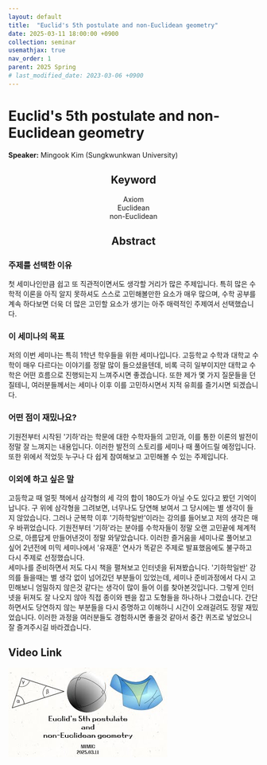 ```yaml
---
layout: default
title:  "Euclid's 5th postulate and non-Euclidean geometry"
date: 2025-03-11 18:00:00 +0900
collection: seminar
usemathjax: true
nav_order: 1
parent: 2025 Spring
# last_modified_date: 2023-03-06 +0900
---
```

# Euclid's 5th postulate and non-Euclidean geometry

**Speaker:** Mingook Kim (Sungkwunkwan University) <br>

## <center> Keyword </center>
<center>Axiom</center>
<center>Euclidean</center>
<center>non-Euclidean</center>
   
## <center> Abstract </center>

### 주제를 선택한 이유
첫 세미나인만큼 쉽고 또 직관적이면서도 생각할 거리가 많은 주제입니다. 특히 많은 수학적 이론을 아직 알지 못하셔도 스스로 고민해볼만한 요소가 매우 많으며, 수학 공부를 계속 하다보면 더욱 더 많은 고민할 요소가 생기는 아주 매력적인 주제여서 선택했습니다.  

### 이 세미나의 목표
저의 이번 세미나는 특히 1학년 학우들을 위한 세미나입니다. 고등학교 수학과 대학교 수학이 매우 다르다는 이야기를 정말 많이 들으셨을텐데, 비록 극히 일부이지만 대학교 수학은 어떤 흐름으로 진행되는지 느껴주시면 좋겠습니다. 또한 제가 몇 가지 질문들을 던질테니, 여러분들께서는 세미나 이후 이를 고민하시면서 지적 유희를 즐기시면 되겠습니다.

### 어떤 점이 재밌나요?
기원전부터 시작된 '기하'라는 학문에 대한 수학자들의 고민과, 이를 통한 이론의 발전이 정말 잘 느껴지는 내용입니다. 이러한 발전의 스토리를 세미나 때 풀어드릴 예정입니다. 또한 위에서 적었듯 누구나 다 쉽게 참여해보고 고민해볼 수 있는 주제입니다.

### 이외에 하고 싶은 말
고등학교 때 얼핏 책에서 삼각형의 세 각의 합이 180도가 아닐 수도 있다고 봤던 기억이 납니다. 구 위에 삼각형을 그려보면, 너무나도 당연해 보여서 그 당시에는 별 생각이 들지 않았습니다. 그러나 군복학 이후 '기하학일반'이라는 강의를 들어보고 저의 생각은 매우 바뀌었습니다. 기원전부터 '기하'라는 분야를 수학자들이 정말 오랜 고민끝에 체계적으로, 아름답게 만들어낸것이 정말 와닿았습니다. 이러한 즐거움을 세미나로 풀어보고 싶어 2년전에 미믹 세미나에서 '유재훈' 연사가 똑같은 주제로 발표했음에도 불구하고 다시 주제로 선정했습니다.<br>
세미나를 준비하면서 저도 다시 책을 펼쳐보고 인터넷을 뒤져봤습니다. '기하학일반' 강의를 들을때는 별 생각 없이 넘어갔던 부분들이 있었는데, 세미나 준비과정에서 다시 고민해보니 엄밀하지 않은것 같다는 생각이 많이 들어 이를 찾아본것입니다. 그렇게 인터넷을 뒤져도 잘 나오지 않아 직접 종이와 펜을 잡고 도형들을 하나하나 그렸습니다. 간단하면서도 당연하지 않는 부분들을 다시 증명하고 이해하니 시간이 오래걸려도 정말 재밌었습니다. 이러한 과정을 여러분들도 경험하시면 좋을것 같아서 중간 퀴즈로 넣었으니 잘 즐겨주시길 바라겠습니다.

## Video Link

[![Video Label](pictures/1_5th.jpg)](https://www.youtube.com/watch?v=Jdteej_lOGk)

<!-- ## PDF Download -->

<!-- <a target='_blank' href='../2024-1/2024-1_download/crime.pdf'>What is Counting? PDF</a> -->